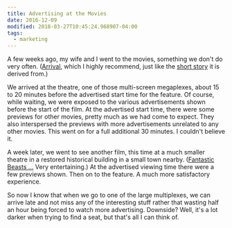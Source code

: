 ```yaml
---
title: Advertising at the Movies
date: 2016-12-09
modified: 2018-03-27T10:45:24.968907-04:00
tags:
  - marketing
---
```


A few weeks ago, my wife and I went to the movies, something we don't do very often. ([Arrival](https://en.wikipedia.org/wiki/Arrival_(film)), which I highly recommend, just like the [short story](https://en.wikipedia.org/wiki/Story_of_Your_Life) it is derived from.)

We arrived at the theatre, one of those multi-screen megaplexes, about 15 to 20 minutes before the advertised start time for the feature. Of course, while waiting, we were exposed to the various advertisements shown before the start of the film. At the advertised start time, there were some previews for other movies, pretty much as we had come to expect. They also interspersed the previews with more advertisements unrelated to any other movies. This went on for a full additional 30 minutes. I couldn't believe it.

A week later, we went to see another film, this time at a much smaller theatre in a restored historical building in a small town nearby. ([Fantastic Beasts ...](https://en.wikipedia.org/wiki/Fantastic_Beasts_and_Where_to_Find_Them_(film)) Very entertaining.) At the advertised viewing time there were a few previews shown. Then on to the feature. A much more satisfactory experience.

So now I know that when we go to one of the large multiplexes, we can arrive late and not miss any of the interesting stuff rather that wasting half an hour being forced to watch more advertising. Downside? Well, it's a lot darker when trying to find a seat, but that's all I can think of.
